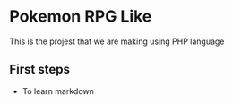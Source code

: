 # Pokemon RPG Like

This is the projest that we are making using PHP language

## First steps

* To learn markdown
